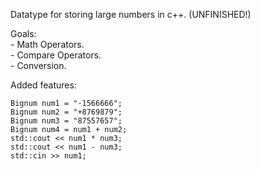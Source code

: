 Datatype for storing large numbers in c++.
(UNFINISHED!)

Goals:  
	 - Math Operators.  
	 - Compare Operators.  
	 - Conversion.  
	 
Added features:
``` 
Bignum num1 = "-1566666";
Bignum num2 = "+8769879";
Bignum num3 = "87557657";
Bignum num4 = num1 + num2;
std::cout << num1 * num3;
std::cout << num1 - num3;
std::cin >> num1;
```
